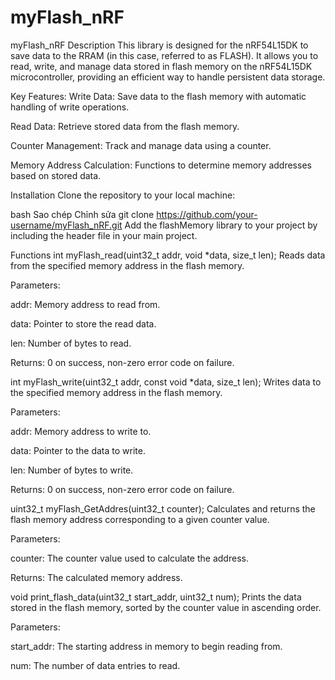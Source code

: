 # myFlash_nRF

myFlash_nRF
Description
This library is designed for the nRF54L15DK to save data to the RRAM (in this case, referred to as FLASH). It allows you to read, write, and manage data stored in flash memory on the nRF54L15DK microcontroller, providing an efficient way to handle persistent data storage.

Key Features:
Write Data: Save data to the flash memory with automatic handling of write operations.

Read Data: Retrieve stored data from the flash memory.

Counter Management: Track and manage data using a counter.

Memory Address Calculation: Functions to determine memory addresses based on stored data.

Installation
Clone the repository to your local machine:

bash
Sao chép
Chỉnh sửa
git clone https://github.com/your-username/myFlash_nRF.git
Add the flashMemory library to your project by including the header file in your main project.

Functions
int myFlash_read(uint32_t addr, void *data, size_t len);
Reads data from the specified memory address in the flash memory.

Parameters:

addr: Memory address to read from.

data: Pointer to store the read data.

len: Number of bytes to read.

Returns: 0 on success, non-zero error code on failure.

int myFlash_write(uint32_t addr, const void *data, size_t len);
Writes data to the specified memory address in the flash memory.

Parameters:

addr: Memory address to write to.

data: Pointer to the data to write.

len: Number of bytes to write.

Returns: 0 on success, non-zero error code on failure.

uint32_t myFlash_GetAddres(uint32_t counter);
Calculates and returns the flash memory address corresponding to a given counter value.

Parameters:

counter: The counter value used to calculate the address.

Returns: The calculated memory address.

void print_flash_data(uint32_t start_addr, uint32_t num);
Prints the data stored in the flash memory, sorted by the counter value in ascending order.

Parameters:

start_addr: The starting address in memory to begin reading from.

num: The number of data entries to read.
